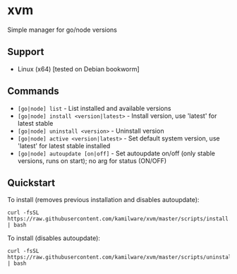 # xvm

Simple manager for go/node versions

## Support
- Linux (x64) [tested on Debian bookworm]

## Commands
 - `[go|node] list` - List installed and available versions
 - `[go|node] install <version|latest>` - Install version, use 'latest' for latest stable
 - `[go|node] uninstall <version>` - Uninstall version
 - `[go|node] active <version|latest>` - Set default system version, use 'latest' for latest stable installed
 - `[go|node] autoupdate [on|off]` - Set autoupdate on/off (only stable versions, runs on start); no arg for status (ON/OFF)
## Quickstart

To install (removes previous installation and disables autoupdate):
```shell
curl -fsSL https://raw.githubusercontent.com/kamilware/xvm/master/scripts/install.sh | bash
```

To install (disables autoupdate):
```shell
curl -fsSL https://raw.githubusercontent.com/kamilware/xvm/master/scripts/uninstall.sh | bash
```
